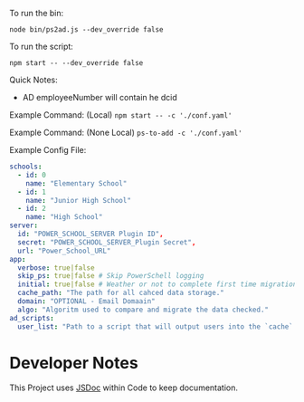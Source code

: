 To run the bin:

`node bin/ps2ad.js --dev_override false`

To run the script:

`npm start -- --dev_override false`

Quick Notes:

- AD employeeNumber will contain he dcid


Example Command: (Local)
`npm start -- -c './conf.yaml'`

Example Command: (None Local)
`ps-to-add -c './conf.yaml'`

Example Config File:

```yaml
schools:
  - id: 0
    name: "Elementary School"
  - id: 1
    name: "Junior High School"
  - id: 2
    name: "High School"
server:
  id: "POWER_SCHOOL_SERVER Plugin ID",
  secret: "POWER_SCHOOL_SERVER_Plugin Secret",
  url: "Power_School_URL"
app:
  verbose: true|false
  skip_ps: true|false # Skip PowerSchell logging
  initial: true|false # Weather or not to complete first time migration
  cache_path: "The path for all cahced data storage."
  domain: "OPTIONAL - Email Domaain"
  algo: "Algoritm used to compare and migrate the data checked."
ad_scripts:
  user_list: "Path to a script that will output users into the `cache` folder."
```

# Developer Notes

This Project uses [JSDoc](https://jsdoc.app/index.html) within Code to keep documentation.
